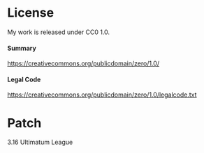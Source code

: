 # License

My work is released under CC0 1.0.

#### Summary
https://creativecommons.org/publicdomain/zero/1.0/

#### Legal Code
https://creativecommons.org/publicdomain/zero/1.0/legalcode.txt

# Patch

3.16 Ultimatum League
